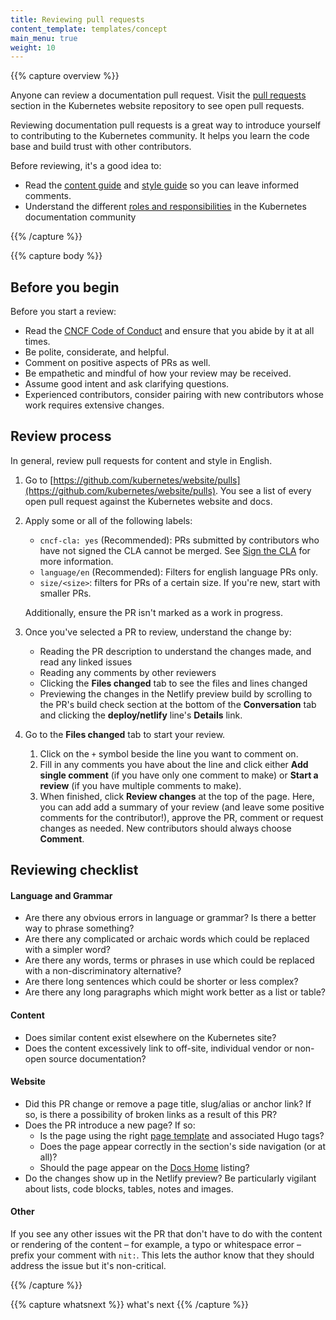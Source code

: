 ```yaml
---
title: Reviewing pull requests
content_template: templates/concept
main_menu: true
weight: 10
---
```


{{% capture overview %}}

Anyone can review a documentation pull request. Visit the [pull requests](https://github.com/kubernetes/website/pulls) section in the Kubernetes website repository to see open pull requests.

Reviewing documentation pull requests is a
great way to introduce yourself to contributing to the Kubernetes community.
It helps you learn the code base and build trust with other contributors.

Before reviewing, it's a good idea to:

- Read the  [content guide](/docs/contribute/style/content-guide/) and
[style guide](/docs/contribute/style/style-guide/) so you can leave informed comments.
- Understand the different [roles and responsibilities](/docs/contribute/participating/#roles-and-responsibilities) in the Kubernetes documentation community

{{% /capture %}}

{{% capture body %}}

## Before you begin

Before you start a review:

- Read the [CNCF Code of Conduct](https://github.com/cncf/foundation/blob/master/code-of-conduct.md) and ensure that you abide by it at all times.
- Be polite, considerate, and helpful.
- Comment on positive aspects of PRs as well.
- Be empathetic and mindful of how your review may be received.
- Assume good intent and ask clarifying questions.
- Experienced contributors, consider pairing with new contributors whose work requires extensive changes.

## Review process

In general, review pull requests for content and style in English.

1.  Go to
    [https://github.com/kubernetes/website/pulls](https://github.com/kubernetes/website/pulls).
    You see a list of every open pull request against the Kubernetes website and
    docs.

2.  Apply some or all of the following labels:
    - `cncf-cla: yes` (Recommended): PRs submitted by contributors who have not signed the CLA cannot be merged. See [Sign the CLA](/docs/contribute/new-content/#sign-the-cla) for more information.
    - `language/en` (Recommended): Filters for english language PRs only.
    - `size/<size>`: filters for PRs of a certain size. If you're new, start with smaller PRs.

    Additionally, ensure the PR isn't marked as a work in progress.

3.  Once you've selected a PR to review, understand the change by:
    - Reading the PR description to understand the changes made, and read any linked issues
    - Reading any comments by other reviewers
    - Clicking the **Files changed** tab to see the files and lines changed
    - Previewing the changes in the Netlify preview build by scrolling to the PR's build check section at the bottom of the **Conversation** tab and clicking the **deploy/netlify** line's **Details** link.

4. Go to the **Files changed** tab to start your review.
    1. Click on the `+` symbol  beside the line you want to comment on.
    2. Fill in any comments you have about the line and click either **Add single comment** (if you have only one comment to make) or  **Start a review** (if you have multiple comments to make).
    3. When finished, click **Review changes** at the top of the page. Here, you can add
       add a summary of your review (and leave some positive comments for the contributor!),
      approve the PR, comment or request changes as needed. New contributors should always
      choose **Comment**.

## Reviewing checklist

#### Language and Grammar

- Are there any obvious errors in language or grammar? Is there a better way to phrase something?
- Are there any complicated or archaic words which could be replaced with a simpler word?
- Are there any words, terms or phrases in use which could be replaced with a non-discriminatory alternative?
- Are there long sentences which could be shorter or less complex?
- Are there any long paragraphs which might work better as a list or table?

#### Content

- Does similar content exist elsewhere on the Kubernetes site?
- Does the content excessively link to off-site, individual vendor or non-open source documentation?

#### Website

- Did this PR change or remove a page title, slug/alias or anchor link? If so, is there a possibility of broken links as a result of this PR?
- Does the PR introduce a new page? If so:
  - Is the page using the right [page template](/docs/contribute/style/page-templates/) and associated Hugo tags?
  - Does the page appear correctly in the section's side navigation (or at all)?
  - Should the page appear on the [Docs Home](/docs/home/) listing?
- Do the changes show up in the Netlify preview? Be particularly vigilant about lists, code blocks, tables, notes and images.

#### Other

If you see any other issues wit the PR that don't have to do with the content or
rendering of the content – for example, a typo or whitespace error – prefix your
comment with `nit:`. This lets the author know that they should address the issue
but it's non-critical.

{{% /capture %}}

{{% capture whatsnext %}}
what's next
{{% /capture %}}
